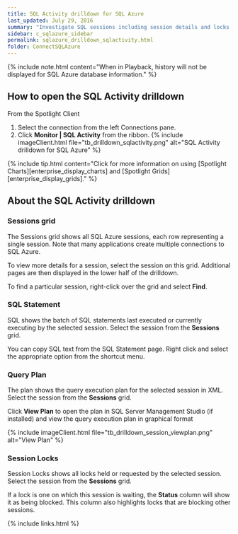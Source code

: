 ```yaml
---
title: SQL Activity drilldown for SQL Azure
last_updated: July 29, 2016
summary: "Investigate SQL sessions including session details and locks."
sidebar: c_sqlazure_sidebar
permalink: sqlazure_drilldown_sqlactivity.html
folder: ConnectSQLAzure
---
```



{% include note.html content="When in Playback, history will not be displayed for SQL Azure database information." %}

## How to open the SQL Activity drilldown

From the Spotlight Client

1. Select the connection from the left Connections pane.
2. Click **Monitor \| SQL Activity** from the ribbon.
   {% include imageClient.html file="tb_drilldown_sqlactivity.png" alt="SQL Activity drilldown for SQL Azure" %}

{% include tip.html content="Click for more information on using [Spotlight Charts][enterprise_display_charts] and [Spotlight Grids][enterprise_display_grids]." %}


## About the SQL Activity drilldown

### Sessions grid
The Sessions grid shows all SQL Azure sessions, each row representing a single session. Note that many applications create multiple connections to SQL Azure.

To view more details for a session, select the session on this grid. Additional pages are then displayed in the lower half of the drilldown.

To find a particular session, right-click over the grid and select **Find**.

### SQL Statement
SQL shows the batch of SQL statements last executed or currently executing by the selected session. Select the session from the **Sessions** grid.

You can copy SQL text from the SQL Statement page. Right click and select the appropriate option from the shortcut menu.

### Query Plan
The plan shows the query execution plan for the selected session in XML. Select the session from the **Sessions** grid.

Click **View Plan** to open the plan in SQL Server Management Studio (if installed) and view the query execution plan in graphical format

{% include imageClient.html file="tb_drilldown_session_viewplan.png" alt="View Plan" %}

### Session Locks
Session Locks shows all locks held or requested by the selected session. Select the session from the **Sessions** grid.

If a lock is one on which this session is waiting, the **Status** column will show it as being blocked. This column also highlights locks that are blocking other sessions.




{% include links.html %}
